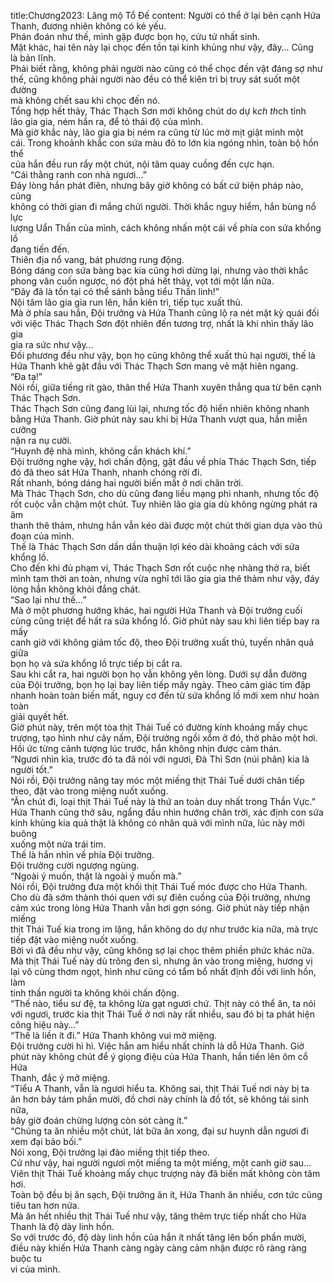 title:Chương2023: Lăng mộ Tổ Đế
content:
Người có thể ở lại bên cạnh Hứa Thanh, đương nhiên không có kẻ yếu.<br>Phán đoán như thế, mình gặp được bọn họ, cửu tử nhất sinh.<br>Mặt khác, hai tên này lại chọc đến tồn tại kinh khủng như vậy, đây… Cũng<br>là bản lĩnh.<br>Phải biết rằng, không phải người nào cũng có thể chọc đến vật đáng sợ như<br>thế, cũng không phải người nào đều có thể kiên trì bị truy sát suốt một đường<br>mà không chết sau khi chọc đến nó.<br>Tổng hợp hết thảy, Thác Thạch Sơn mới không chút do dự k*ch th*ch tỉnh<br>lão gia gia, ném hắn ra, để tỏ thái độ của mình.<br>Mà giờ khắc này, lão gia gia bị ném ra cũng từ lúc mờ mịt giật mình một<br>cái. Trong khoảnh khắc con sứa màu đỏ to lớn kia ngóng nhìn, toàn bộ hồn thể<br>của hắn đều run rẩy một chút, nội tâm quay cuồng đến cực hạn.<br>“Cái thằng ranh con nhà ngươi…”<br>Đáy lòng hắn phát điên, nhưng bây giờ không có bất cứ biện pháp nào, cũng<br>không có thời gian đi mắng chửi người. Thời khắc nguy hiểm, hắn bùng nổ lực<br>lượng Uẩn Thần của mình, cách không nhấn một cái về phía con sứa khổng lồ<br>đang tiến đến.<br>Thiên địa nổ vang, bát phương rung động.<br>Bóng dáng con sứa bàng bạc kia cũng hơi dừng lại, nhưng vào thời khắc<br>phong vân cuốn ngược, nó đột phá hết thảy, vọt tới một lần nữa.<br>“Đây đã là tồn tại có thể sánh bằng tiểu Thần linh!”<br>Nội tâm lão gia gia run lên, hắn kiên trì, tiếp tục xuất thủ.<br>Mà ở phía sau hắn, Đội trưởng và Hứa Thanh cũng lộ ra nét mặt kỳ quái đối<br>với việc Thác Thạch Sơn đột nhiên đến tương trợ, nhất là khi nhìn thấy lão gia<br>gia ra sức như vậy…<br>Đối phương đều như vậy, bọn họ cũng không thể xuất thủ hại người, thế là<br>Hứa Thanh khẽ gật đầu với Thác Thạch Sơn mang vẻ mặt hiên ngang.<br>“Đa tạ!”<br>Nói rồi, giữa tiếng rít gào, thân thể Hứa Thanh xuyên thẳng qua từ bên cạnh<br>Thác Thạch Sơn.<br>Thác Thạch Sơn cũng đang lùi lại, nhưng tốc độ hiển nhiên không nhanh<br>bằng Hứa Thanh. Giờ phút này sau khi bị Hứa Thanh vượt qua, hắn miễn cưỡng<br>nặn ra nụ cười.<br>“Huynh đệ nhà mình, không cần khách khí.”<br>Đội trưởng nghe vậy, hơi chấn động, gật đầu về phía Thác Thạch Sơn, tiếp<br>đó đã theo sát Hứa Thanh, nhanh chóng rời đi.<br>Rất nhanh, bóng dáng hai người biến mất ở nơi chân trời.<br>Mà Thác Thạch Sơn, cho dù cũng đang liều mạng phi nhanh, nhưng tốc độ<br>rốt cuộc vẫn chậm một chút. Tuy nhiên lão gia gia dù không ngừng phát ra âm<br>thanh thê thảm, nhưng hắn vẫn kéo dài được một chút thời gian dựa vào thủ<br>đoạn của mình.<br>Thế là Thác Thạch Sơn dần dần thuận lợi kéo dài khoảng cách với sứa<br>khổng lồ.<br>Cho đến khi đủ phạm vi, Thác Thạch Sơn rốt cuộc nhẹ nhàng thở ra, biết<br>mình tạm thời an toàn, nhưng vừa nghĩ tới lão gia gia thê thảm như vậy, đáy<br>lòng hắn không khỏi đắng chát.<br>“Sao lại như thế…”<br>Mà ở một phương hướng khác, hai người Hứa Thanh và Đội trưởng cuối<br>cùng cũng triệt để hất ra sứa khổng lồ. Giờ phút này sau khi liên tiếp bay ra mấy<br>canh giờ với không giảm tốc độ, theo Đội trưởng xuất thủ, tuyến nhân quả giữa<br>bọn họ và sứa khổng lồ trực tiếp bị cắt ra.<br>Sau khi cắt ra, hai người bọn họ vẫn không yên lòng. Dưới sự dẫn đường<br>của Đội trưởng, bọn họ lại bay liên tiếp mấy ngày. Theo cảm giác tim đập<br>nhanh hoàn toàn biến mất, nguy cơ đến từ sứa khổng lồ mới xem như hoàn toàn<br>giải quyết hết.<br>Giờ phút này, trên một tòa thịt Thái Tuế có đường kính khoảng mấy chục<br>trượng, tạo hình như cây nấm, Đội trưởng ngồi xổm ở đó, thở phào một hơi.<br>Hồi ức từng cảnh tượng lúc trước, hắn không nhịn được cảm thán.<br>“Ngươi nhìn kìa, trước đó ta đã nói với ngươi, Đà Thỉ Sơn (núi phân) kia là<br>người tốt.”<br>Nói rồi, Đội trưởng nâng tay móc một miếng thịt Thái Tuế dưới chân tiếp<br>theo, đặt vào trong miệng nuốt xuống.<br>“Ăn chút đi, loại thịt Thái Tuế này là thứ an toàn duy nhất trong Thần Vực.”<br>Hứa Thanh cũng thở sâu, ngẩng đầu nhìn hướng chân trời, xác định con sứa<br>kinh khủng kia quả thật là không có nhân quả với mình nữa, lúc này mới buông<br>xuống một nửa trái tim.<br>Thế là hắn nhìn về phía Đội trưởng.<br>Đội trưởng cười ngượng ngùng.<br>“Ngoài ý muốn, thật là ngoài ý muốn mà.”<br>Nói rồi, Đội trưởng đưa một khối thịt Thái Tuế móc được cho Hứa Thanh.<br>Cho dù đã sớm thành thói quen với sự điên cuồng của Đội trưởng, nhưng<br>cảm xúc trong lòng Hứa Thanh vẫn hơi gợn sóng. Giờ phút này tiếp nhận miếng<br>thịt Thái Tuế kia trong im lặng, hắn không do dự như trước kia nữa, mà trực<br>tiếp đặt vào miệng nuốt xuống.<br>Bởi vì đã đều như vậy, cũng không sợ lại chọc thêm phiền phức khác nữa.<br>Mà thịt Thái Tuế này dù trông đen sì, nhưng ăn vào trong miệng, hương vị<br>lại vô cùng thơm ngọt, hình như cũng có tẩm bổ nhất định đối với linh hồn, làm<br>tinh thần người ta không khỏi chấn động.<br>“Thế nào, tiểu sư đệ, ta không lừa gạt ngươi chứ. Thịt này có thể ăn, ta nói<br>với ngươi, trước kia thịt Thái Tuế ở nơi này rất nhiều, sau đó bị ta phát hiện<br>công hiệu này…”<br>“Thế là liền ít đi.” Hứa Thanh không vui mở miệng.<br>Đội trưởng cười hì hì. Việc hắn am hiểu nhất chính là dỗ Hứa Thanh. Giờ<br>phút này không chút để ý giọng điệu của Hứa Thanh, hắn tiến lên ôm cổ Hứa<br>Thanh, đắc ý mở miệng.<br>“Tiểu A Thanh, vẫn là ngươi hiểu ta. Không sai, thịt Thái Tuế nơi này bị ta<br>ăn hơn bảy tám phần mười, đồ chơi này chính là đồ tốt, sẽ không tái sinh nữa,<br>bây giờ đoán chừng lượng còn sót càng ít.”<br>“Chúng ta ăn nhiều một chút, lát bữa ăn xong, đại sư huynh dẫn ngươi đi<br>xem đại bảo bối.”<br>Nói xong, Đội trưởng lại đào miềng thịt tiếp theo.<br>Cứ như vậy, hai người ngươi một miếng ta một miếng, một canh giờ sau…<br>Viên thịt Thái Tuế khoảng mấy chục trượng này đã biến mất không còn tăm hơi.<br>Toàn bộ đều bị ăn sạch, Đội trưởng ăn ít, Hứa Thanh ăn nhiều, cơn tức cũng<br>tiêu tan hơn nửa.<br>Mà ăn hết nhiều thịt Thái Tuế như vậy, tăng thêm trực tiếp nhất cho Hứa<br>Thanh là độ dày linh hồn.<br>So với trước đó, độ dày linh hồn của hắn ít nhất tăng lên bốn phần mười,<br>điều này khiến Hứa Thanh càng ngày càng cảm nhận được rõ ràng ràng buộc tu<br>vi của mình.